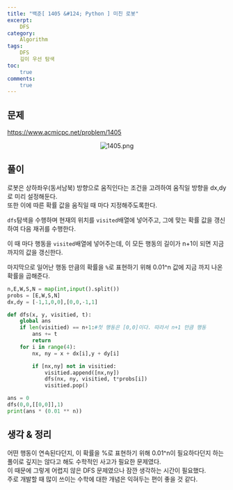 ```yaml
---
title: "백준[ 1405 &#124; Python ] 미친 로봇"
excerpt: 
    DFS
category: 
    Algorithm
tags: 
    DFS
    깊이 우선 탐색
toc: 
    true
comments: 
    true
---
```


<style type = 'text/css'>
    .o{
    font-weight: bold;
    color:orange;
    }
</style>

## 문제  
<https://www.acmicpc.net/problem/1405>
<p align = "center"><img alt = "1405.png" src = "../../assets/images/boj/1405.png"></p>

## 풀이  

로봇은 상하좌우(동서남북) 방향으로 움직인다는 조건을 고려하여 움직일 방향을 dx,dy로 미리 설정해둔다.  
또한 이에 따른 확률 값을 움직일 때 마다 지정해주도록한다.  

`dfs`탐색을 수행하며 현재의 위치를 `visited`배열에 넣어주고, 그에 맞는 확률 값을 갱신하여 다음 재귀를 수행한다.  

이 때 마다 행동을 `visited`배열에 넣어주는데, 이 모든 행동의 길이가 n+1이 되면 지금 까지의 값을 갱신한다.  

마지막으로 일어난 행동 만큼의 확률을  `%`로 표현하기 위해 0.01^n 값에 지금 까지 나온 확률을 곱해준다.
```python
n,E,W,S,N = map(int,input().split())
probs = [E,W,S,N]
dx,dy = [-1,1,0,0],[0,0,-1,1]

def dfs(x, y, visitied, t):
    global ans
    if len(visitied) == n+1:#첫 행동은 [0,0]이다. 따라서 n+1 만큼 행동
        ans += t
        return
    for i in range(4):
        nx, ny = x + dx[i],y + dy[i]

        if [nx,ny] not in visitied:
            visitied.append([nx,ny])
            dfs(nx, ny, visitied, t*probs[i])
            visitied.pop()

ans = 0
dfs(0,0,[[0,0]],1)
print(ans * (0.01 ** n))
```
## 생각 & 정리
어떤 행동이 연속된다던지, 이 확률을 %로 표현하기 위해 0.01^n이 필요하다던지 하는 풀이로 깊지는 않다고 해도 수학적인 사고가 필요한 문제였다.  
이 때문에 그렇게 어렵지 않은 DFS 문제였으나 잠깐 생각하는 시간이 필요했다.  
주로 개발할 때 많이 쓰이는 수학에 대한 개념은 익혀두는 편이 좋을 것 같다.
